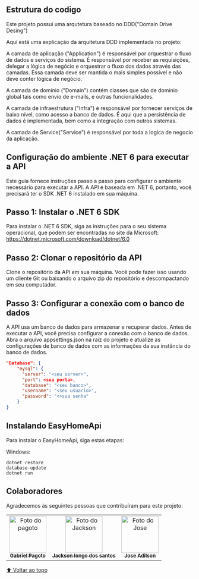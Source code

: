## Estrutura do codigo

Este projeto possui uma arqutetura baseado no DDD("Domain Drive Desing")

Aqui está uma explicação da arquitetura DDD implementada no projeto:

A camada de aplicação ("Application") é responsável por orquestrar o fluxo de dados e serviços do sistema. É responsável por receber as requisições, delegar a lógica de negócio e orquestrar o fluxo dos dados através das camadas. Essa camada deve ser mantida o mais simples possível e não deve conter lógica de negócio.

A camada de domínio ("Domain") contém classes que são de dominio global tais como envio de e-mails, e outras funcionalidades.

A camada de infraestrutura ("Infra") é responsável por fornecer serviços de baixo nível, como acesso a banco de dados. É aqui que a persistência de dados é implementada, bem como a integração com outros sistemas.

A camada de Service("Service") é responsável por toda a logica de negocio da aplicação.

## Configuração do ambiente .NET 6 para executar a API

Este guia fornece instruções passo a passo para configurar o ambiente necessário para executar a API. A API é baseada em .NET 6, portanto, você precisará ter o SDK .NET 6 instalado em sua máquina.

## Passo 1: Instalar o .NET 6 SDK
Para instalar o .NET 6 SDK, siga as instruções para o seu sistema operacional, que podem ser encontradas no site da Microsoft: https://dotnet.microsoft.com/download/dotnet/6.0

## Passo 2: Clonar o repositório da API
Clone o repositório da API em sua máquina. Você pode fazer isso usando um cliente Git ou baixando o arquivo zip do repositório e descompactando em seu computador.

## Passo 3: Configurar a conexão com o banco de dados
A API usa um banco de dados para armazenar e recuperar dados. Antes de executar a API, você precisa configurar a conexão com o banco de dados. Abra o arquivo appsettings.json na raiz do projeto e atualize as configurações de banco de dados com as informações da sua instância do banco de dados.

~~~json
"Database": {
    "mysql": {
      "server": "<seu server>",
      "port": <sua porta>,
      "database": "<seu banco>",
      "username": "<seu usuario>",
      "password": "<>sua senha"
    } 
}
~~~

##  Instalando EasyHomeApi

Para instalar o EasyHomeApi, siga estas etapas:


Windows:
```
dotnet restore
database-update
dotnet run
```

##  Colaboradores

Agradecemos às seguintes pessoas que contribuíram para este projeto:

<table>
  <tr>
    <td align="center">
      <a href="#">
        <img src="https://avatars.githubusercontent.com/u/54186456?v=4" width="100px;" alt="Foto do pagoto"/><br>
        <sub>
          <b>Gabriel Pagoto</b>
        </sub>
      </a>
    </td>
    <td align="center">
      <a href="#">
        <img src="https://avatars.githubusercontent.com/u/56005941?s=400&u=0282b7888567a9f7f3df62df4433743a38289305&v=4" width="100px;" alt="Foto do Jackson"/><br>
        <sub>
          <b>Jackson longo dos santos</b>
        </sub>
      </a>
    </td>
    <td align="center">
      <a href="#">
        <img src="https://pps.whatsapp.net/v/t61.24694-24/298393423_191871359934710_1423164344747583347_n.jpg?ccb=11-4&oh=01_AdSyHhlJAx-4oOvzefy_-rsjgT97CccprYQ7J8Xo8UoVRw&oe=64037008" width="100px;" alt="Foto do Jose"/><br>
        <sub>
          <b>Jose Adilson</b>
        </sub>
      </a>
    </td>
  </tr>
</table>

[⬆ Voltar ao topo](#nome-do-projeto)<br>
